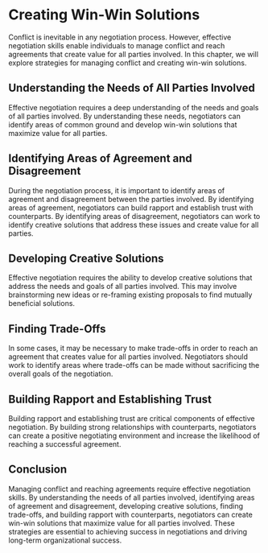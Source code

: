 Creating Win-Win Solutions
================================================================================

Conflict is inevitable in any negotiation process. However, effective negotiation skills enable individuals to manage conflict and reach agreements that create value for all parties involved. In this chapter, we will explore strategies for managing conflict and creating win-win solutions.

Understanding the Needs of All Parties Involved
-----------------------------------------------

Effective negotiation requires a deep understanding of the needs and goals of all parties involved. By understanding these needs, negotiators can identify areas of common ground and develop win-win solutions that maximize value for all parties.

Identifying Areas of Agreement and Disagreement
-----------------------------------------------

During the negotiation process, it is important to identify areas of agreement and disagreement between the parties involved. By identifying areas of agreement, negotiators can build rapport and establish trust with counterparts. By identifying areas of disagreement, negotiators can work to identify creative solutions that address these issues and create value for all parties.

Developing Creative Solutions
-----------------------------

Effective negotiation requires the ability to develop creative solutions that address the needs and goals of all parties involved. This may involve brainstorming new ideas or re-framing existing proposals to find mutually beneficial solutions.

Finding Trade-Offs
------------------

In some cases, it may be necessary to make trade-offs in order to reach an agreement that creates value for all parties involved. Negotiators should work to identify areas where trade-offs can be made without sacrificing the overall goals of the negotiation.

Building Rapport and Establishing Trust
---------------------------------------

Building rapport and establishing trust are critical components of effective negotiation. By building strong relationships with counterparts, negotiators can create a positive negotiating environment and increase the likelihood of reaching a successful agreement.

Conclusion
----------

Managing conflict and reaching agreements require effective negotiation skills. By understanding the needs of all parties involved, identifying areas of agreement and disagreement, developing creative solutions, finding trade-offs, and building rapport with counterparts, negotiators can create win-win solutions that maximize value for all parties involved. These strategies are essential to achieving success in negotiations and driving long-term organizational success.
